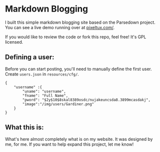 Markdown Blogging
=================

I built this simple markdown blogging site based on the Parsedown project. You can see a live demo running over at [pixeltux.com/](http://pixeltux.com/).

If you would like to review the code or fork this repo, feel free! It's GPL licensed.

## Defining a user:
Before you can start posting, you'll need to manually define the first user. Create `users.json` in `resources/cfg/`.

```
{
    "username" :{
        "uname": "username",
        "fname": "Full Name",
        "pword": "$2y$10$8skal8389osdc/nujakeuncsda8.3899mcasdakj",
        "image":"/img/users/Gardiner.png"
    }
}
```

## What this is:
What's here almost completely what is on my website. It was designed by me, for me. If you want to help expand this project, let me know!